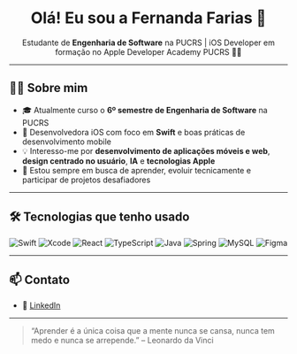<h1 align="center">Olá! Eu sou a Fernanda Farias 👋</h1>

<p align="center">
  Estudante de <strong>Engenharia de Software</strong> na PUCRS | iOS Developer em formação no Apple Developer Academy PUCRS 🍎🚀
</p>

---

## 👩‍💻 Sobre mim

- 🎓 Atualmente curso o **6º semestre de Engenharia de Software** na PUCRS  
- 🍏 Desenvolvedora iOS com foco em **Swift** e boas práticas de desenvolvimento mobile  
- 💡 Interesso-me por **desenvolvimento de aplicações móveis e web**, **design centrado no usuário**, **IA** e **tecnologias Apple**
- 🔎 Estou sempre em busca de aprender, evoluir tecnicamente e participar de projetos desafiadores

---

## 🛠️ Tecnologias que tenho usado

![Swift](https://img.shields.io/badge/-Swift-FA7343?logo=swift&logoColor=white&style=for-the-badge)
![Xcode](https://img.shields.io/badge/-Xcode-147EFB?logo=xcode&logoColor=white&style=for-the-badge)
![React](https://img.shields.io/badge/-React-61DAFB?logo=react&logoColor=white&style=for-the-badge)
![TypeScript](https://img.shields.io/badge/-TypeScript-3178C6?logo=typescript&logoColor=white&style=for-the-badge)
![Java](https://img.shields.io/badge/-Java-ED8B00?logo=java&logoColor=white&style=for-the-badge)
![Spring](https://img.shields.io/badge/-Spring-6DB33F?logo=spring&logoColor=white&style=for-the-badge)
![MySQL](https://img.shields.io/badge/-MySQL-005C84?logo=mysql&logoColor=white&style=for-the-badge)
![Figma](https://img.shields.io/badge/-Figma-F24E1E?logo=figma&logoColor=white&style=for-the-badge)

---

## 📫 Contato

- 💼 [LinkedIn](www.linkedin.com/in/fernanda-farias-uberti-34507926b)

---

> “Aprender é a única coisa que a mente nunca se cansa, nunca tem medo e nunca se arrepende.” – Leonardo da Vinci

